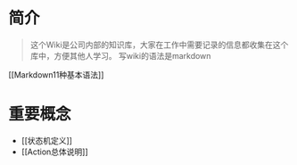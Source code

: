 # 简介
> 这个Wiki是公司内部的知识库，大家在工作中需要记录的信息都收集在这个库中，方便其他人学习。
写wiki的语法是markdown

[[Markdown11种基本语法]]

# 重要概念
* [[状态机定义]]
* [[Action总体说明]]